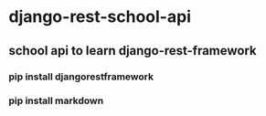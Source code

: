 # django-rest-school-api
## school api to learn django-rest-framework
### pip install djangorestframework
### pip install markdown
